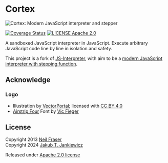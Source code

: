 # Cortex

![Cortex: Modern JavaScript interpreter and stepper](https://raw.githubusercontent.com/jcubic/cortex/refs/heads/master/assets/logo.svg)

[![Coverage Status](https://coveralls.io/repos/github/jcubic/cortex/badge.svg?branch=master&nocache=e1a52da)](https://coveralls.io/github/jcubic/cortex?branch=master)
[![LICENSE Apache 2.0](https://img.shields.io/badge/license-Apache%202.0-blue.svg)](https://github.com/jcubic/cortex/blob/master/LICENSE)

A sandboxed JavaScript interpreter in JavaScript. Execute arbitrary
JavaScript code line by line in isolation and safety.

This project is a fork of [JS-Interpreter](https://github.com/NeilFraser/JS-Interpreter),
with aim to be a
[modern JavaScript interpreter with stepping function](https://github.com/jcubic/cortex).

## Acknowledge
### Logo
* Illustration by [VectorPortal](https://www.vectorportal.com); licensed with [CC BY 4.0](https://creativecommons.org/licenses/by/4.0/)
* [Airstrip Four](https://www.dafont.com/airstrip-four.font) Font by [Vic Fieger](https://www.dafont.com/vic-fieger.d852)

## License
Copyright 2013 [Neil Fraser](https://neil.fraser.name/)<br/>
Copyright 2024 [Jakub T. Jankiewicz](https://jakub.jankiewicz.org/)

Released under [Apache 2.0 license](https://www.apache.org/licenses/LICENSE-2.0.html)
